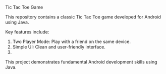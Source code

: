 Tic Tac Toe Game

This repository contains a classic Tic Tac Toe game developed for Android using Java.

Key features include:
1. Two Player Mode: Play with a friend on the same device.
2. Simple UI: Clean and user-friendly interface.
3. 
This project demonstrates fundamental Android development skills using Java.
